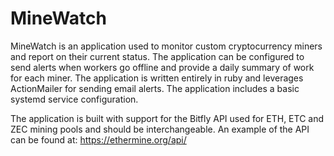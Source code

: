 # MineWatch
MineWatch is an application used to monitor custom cryptocurrency miners and report on their current status. The application can be configured to send alerts when workers go offline and provide a daily summary of work for each miner. The application is written entirely in ruby and leverages ActionMailer for sending email alerts. The application includes a basic systemd service configuration.

The application is built with support for the Bitfly API used for ETH, ETC and ZEC mining pools and should be interchangeable. An example of the API can be found at: https://ethermine.org/api/
